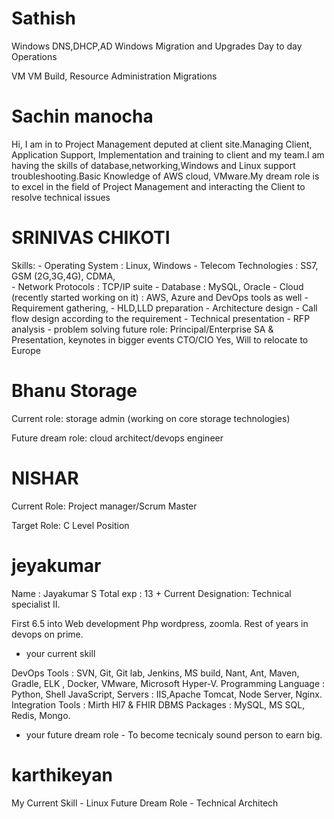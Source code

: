 # Sathish 

Windows
DNS,DHCP,AD
Windows Migration and Upgrades
Day to day Operations

VM
VM Build,
Resource Administration
Migrations


# Sachin manocha

Hi, I am in to Project Management deputed at client site.Managing Client, Application Support, Implementation and training to client and my team.I am having the skills of database,networking,Windows and Linux support troubleshooting.Basic Knowledge of AWS cloud, VMware.My dream role is to excel in the field of Project Management and interacting the Client to resolve technical issues

# SRINIVAS CHIKOTI

Skills:
	- Operating System		:    Linux, Windows
	- Telecom Technologies	:    SS7, GSM (2G,3G,4G), CDMA,  
	- Network Protocols		:    TCP/IP suite
	- Database			 	:    MySQL, Oracle
	- Cloud (recently started working on it) : AWS, Azure and DevOps tools as well
	- Requirement gathering,
	- HLD,LLD preparation 
	- Architecture design
	- Call flow design according to the requirement
	- Technical presentation
	- RFP analysis
	- problem solving 
future role:
	Principal/Enterprise SA & Presentation, keynotes in bigger events 
	CTO/CIO
Yes, Will to relocate to Europe 


# Bhanu Storage

Current role: storage admin (working on core storage technologies)

Future dream role:  cloud architect/devops engineer


# NISHAR

Current Role: Project manager/Scrum Master

Target Role: C Level Position

# jeyakumar

Name : Jayakumar S
Total exp : 13 +
Current Designation: Technical specialist II. 

First 6.5 into Web development Php wordpress, zoomla. 
Rest of years in devops on prime. 

- your current skill

DevOps Tools	: SVN, Git, Git lab, Jenkins, MS build, Nant, Ant, Maven, Gradle, ELK , Docker, 	    VMware, Microsoft Hyper-V.
Programming Language	: Python, Shell JavaScript, 
Servers	: IIS,Apache Tomcat, Node Server, Nginx.
Integration Tools	: Mirth Hl7 & FHIR
DBMS Packages	: MySQL, MS SQL, Redis, Mongo.

- your future dream role - To become tecnicaly sound person to earn big.

# karthikeyan

My Current Skill - Linux
Future Dream Role - Technical Architech

